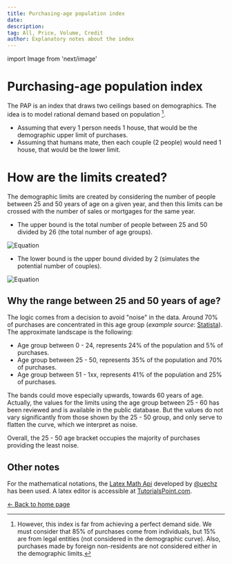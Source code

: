 ```yaml
---
title: Purchasing-age population index
date:
description:
tag: All, Price, Volume, Credit
author: Explanatory notes about the index
---
```


import Image from 'next/image'

# Purchasing-age population index

The PAP is an index that draws two ceilings based on demographics. The idea is to model rational demand based on population [^1].

- Assuming that every 1 person needs 1 house, that would be the demographic upper limit of purchases.
- Assuming that humans mate, then each couple (2 people) would need 1 house, that would be the lower limit.

# How are the limits created?

The demographic limits are created by considering the number of people between 25 and 50 years of age on a given year, and then this limits can be crossed with the number of sales or mortgages for the same year.

- The upper bound is the total number of people between 25 and 50 divided by 26 (the total number of age groups).

![Equation](https://math.vercel.app/?bgcolor=auto&from=Upper\:limit=\frac{Population\:aged\:25\:to\:50}{Number\:of\:age\:groups})

- The lower bound is the upper bound divided by 2 (simulates the potential number of couples).

![Equation](https://math.vercel.app/?bgcolor=auto&from=Lower\:limit=\frac{Upper\:limit}{2})

## Why the range between 25 and 50 years of age?

The logic comes from a decision to avoid "noise" in the data. Around 70% of purchases are concentrated in this age group (_example source_: [Statista](https://es.statista.com/estadisticas/937303/porcentaje-de-compradores-de-viviendas-por-grupo-de-edad-espana/)). The approximate landscape is the following:

- Age group between 0 - 24, represents 24% of the population and 5% of purchases.
- Age group between 25 - 50, represents 35% of the population and 70% of purchases.
- Age group between 51 - 1xx, represents 41% of the population and 25% of purchases.

The bands could move especially upwards, towards 60 years of age. Actually, the values for the limits using the age group between 25 - 60 has been reviewed and is available in the public database. But the values do not vary significantly from those shown by the 25 - 50 group, and only serve to flatten the curve, which we interpret as noise.

Overall, the 25 - 50 age bracket occupies the majority of purchases providing the least noise.

## Other notes

For the mathematical notations, the [Latex Math Api](https://math.vercel.app/home) developed by [@uechz](https://twitter.com/uechz) has been used. A latex editor is accessible at [TutorialsPoint.com](https://www.tutorialspoint.com/latex_equation_editor.htm).

<div class="meta-line"><a class="meta-back" href="/">← Back to home page</a></div>

[^1]: However, this index is far from achieving a perfect demand side. We must consider that 85% of purchases come from individuals, but 15% are from legal entities (not considered in the demographic curve). Also, purchases made by foreign non-residents are not considered either in the demographic limits.
